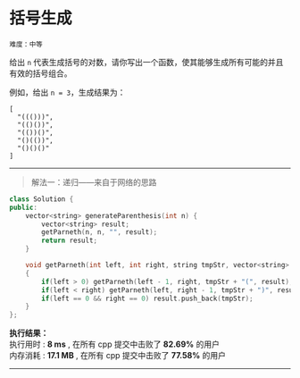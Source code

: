 # 括号生成 #  
`难度：中等` 
 
给出 `n` 代表生成括号的对数，请你写出一个函数，使其能够生成所有可能的并且有效的括号组合。

例如，给出 `n = 3`，生成结果为：  
```
[
  "((()))",
  "(()())",
  "(())()",
  "()(())",
  "()()()"
]
```  

---  
>解法一：递归——来自于网络的思路  

```C++
class Solution {
public:
    vector<string> generateParenthesis(int n) {
        vector<string> result;
        getParneth(n, n, "", result);
        return result;
    }

    void getParneth(int left, int right, string tmpStr, vector<string> &result)
    {
        if(left > 0) getParneth(left - 1, right, tmpStr + "(", result);
        if(left < right) getParneth(left, right - 1, tmpStr + ")", result);
        if(left == 0 && right == 0) result.push_back(tmpStr);
    }
};
```  

**执行结果：**  
执行用时 : **8 ms** , 在所有 cpp 提交中击败了 **82.69%** 的用户  
内存消耗 : **17.1 MB** , 在所有 cpp 提交中击败了 **77.58%** 的用户  

---  
